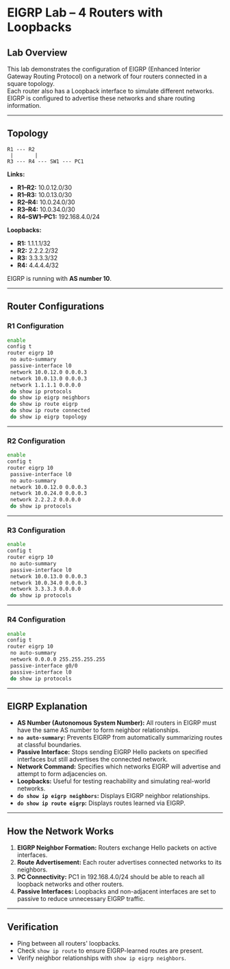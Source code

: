 # EIGRP Lab – 4 Routers with Loopbacks

## **Lab Overview**
This lab demonstrates the configuration of EIGRP (Enhanced Interior Gateway Routing Protocol) on a network of four routers connected in a square topology.  
Each router also has a Loopback interface to simulate different networks. EIGRP is configured to advertise these networks and share routing information.

---

## **Topology**

```
R1 --- R2
 |       |
R3 --- R4 --- SW1 --- PC1
```

**Links:**
- **R1–R2:** 10.0.12.0/30  
- **R1–R3:** 10.0.13.0/30  
- **R2–R4:** 10.0.24.0/30  
- **R3–R4:** 10.0.34.0/30  
- **R4–SW1–PC1:** 192.168.4.0/24  

**Loopbacks:**
- **R1:** 1.1.1.1/32  
- **R2:** 2.2.2.2/32  
- **R3:** 3.3.3.3/32  
- **R4:** 4.4.4.4/32  

EIGRP is running with **AS number 10**.

---

## **Router Configurations**

### **R1 Configuration**
```bash
enable
config t
router eigrp 10
 no auto-summary
 passive-interface l0
 network 10.0.12.0 0.0.0.3
 network 10.0.13.0 0.0.0.3
 network 1.1.1.1 0.0.0.0
 do show ip protocols
 do show ip eigrp neighbors
 do show ip route eigrp
 do show ip route connected
 do show ip eigrp topology
```

---

### **R2 Configuration**
```bash
enable
config t
router eigrp 10
 passive-interface l0
 no auto-summary
 network 10.0.12.0 0.0.0.3
 network 10.0.24.0 0.0.0.3
 network 2.2.2.2 0.0.0.0
 do show ip protocols
```

---

### **R3 Configuration**
```bash
enable
config t
router eigrp 10
 no auto-summary
 passive-interface l0
 network 10.0.13.0 0.0.0.3
 network 10.0.34.0 0.0.0.3
 network 3.3.3.3 0.0.0.0
 do show ip protocols
```

---

### **R4 Configuration**
```bash
enable
config t
router eigrp 10
 no auto-summary
 network 0.0.0.0 255.255.255.255
 passive-interface g0/0
 passive-interface l0
 do show ip protocols
```

---

## **EIGRP Explanation**
- **AS Number (Autonomous System Number):** All routers in EIGRP must have the same AS number to form neighbor relationships.
- **`no auto-summary`:** Prevents EIGRP from automatically summarizing routes at classful boundaries.
- **Passive Interface:** Stops sending EIGRP Hello packets on specified interfaces but still advertises the connected network.
- **Network Command:** Specifies which networks EIGRP will advertise and attempt to form adjacencies on.
- **Loopbacks:** Useful for testing reachability and simulating real-world networks.
- **`do show ip eigrp neighbors`:** Displays EIGRP neighbor relationships.
- **`do show ip route eigrp`:** Displays routes learned via EIGRP.

---

## **How the Network Works**
1. **EIGRP Neighbor Formation:** Routers exchange Hello packets on active interfaces.  
2. **Route Advertisement:** Each router advertises connected networks to its neighbors.  
3. **PC Connectivity:** PC1 in 192.168.4.0/24 should be able to reach all loopback networks and other routers.  
4. **Passive Interfaces:** Loopbacks and non-adjacent interfaces are set to passive to reduce unnecessary EIGRP traffic.

---

## **Verification**
- Ping between all routers' loopbacks.
- Check `show ip route` to ensure EIGRP-learned routes are present.
- Verify neighbor relationships with `show ip eigrp neighbors`.



